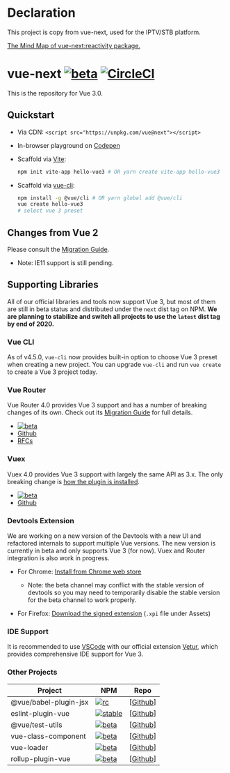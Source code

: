 # Declaration
This project is copy from vue-next, used for the IPTV/STB platform.

[The Mind Map of vue-next:reactivity package.](https://www.cheng92.com/vue/vue-mind-map-house-reactivity/ "vue-next mind map")

# vue-next [![beta](https://img.shields.io/npm/v/vue/next.svg)](https://www.npmjs.com/package/vue/v/next) [![CircleCI](https://circleci.com/gh/vuejs/vue-next.svg?style=svg&circle-token=fb883a2d0a73df46e80b2e79fd430959d8f2b488)](https://circleci.com/gh/vuejs/vue-next)

This is the repository for Vue 3.0.

## Quickstart

- Via CDN: `<script src="https://unpkg.com/vue@next"></script>`
- In-browser playground on [Codepen](https://codepen.io/yyx990803/pen/OJNoaZL)
- Scaffold via [Vite](https://github.com/vitejs/vite):

  ```bash
  npm init vite-app hello-vue3 # OR yarn create vite-app hello-vue3
  ```

- Scaffold via [vue-cli](https://cli.vuejs.org/):

  ```bash
  npm install -g @vue/cli # OR yarn global add @vue/cli
  vue create hello-vue3
  # select vue 3 preset
  ```

## Changes from Vue 2

Please consult the [Migration Guide](https://v3.vuejs.org/guide/migration/introduction.html).

- Note: IE11 support is still pending.

## Supporting Libraries

All of our official libraries and tools now support Vue 3, but most of them are still in beta status and distributed under the `next` dist tag on NPM. **We are planning to stabilize and switch all projects to use the `latest` dist tag by end of 2020.**

### Vue CLI

As of v4.5.0, `vue-cli` now provides built-in option to choose Vue 3 preset when creating a new project. You can upgrade `vue-cli` and run `vue create` to create a Vue 3 project today.

### Vue Router

Vue Router 4.0 provides Vue 3 support and has a number of breaking changes of its own. Check out its [Migration Guide](https://next.router.vuejs.org/guide/migration/) for full details.

- [![beta](https://img.shields.io/npm/v/vue-router/next.svg)](https://www.npmjs.com/package/vue-router/v/next)
- [Github](https://github.com/vuejs/vue-router-next)
- [RFCs](https://github.com/vuejs/rfcs/pulls?q=is%3Apr+is%3Amerged+label%3Arouter)

### Vuex

Vuex 4.0 provides Vue 3 support with largely the same API as 3.x. The only breaking change is [how the plugin is installed](https://github.com/vuejs/vuex/tree/4.0#breaking-changes).

- [![beta](https://img.shields.io/npm/v/vuex/next.svg)](https://www.npmjs.com/package/vuex/v/next)
- [Github](https://github.com/vuejs/vuex/tree/4.0)

### Devtools Extension

We are working on a new version of the Devtools with a new UI and refactored internals to support multiple Vue versions. The new version is currently in beta and only supports Vue 3 (for now). Vuex and Router integration is also work in progress.

- For Chrome: [Install from Chrome web store](https://chrome.google.com/webstore/detail/vuejs-devtools/ljjemllljcmogpfapbkkighbhhppjdbg?hl=en)

  - Note: the beta channel may conflict with the stable version of devtools so you may need to temporarily disable the stable version for the beta channel to work properly.

- For Firefox: [Download the signed extension](https://github.com/vuejs/vue-devtools/releases/tag/v6.0.0-beta.2) (`.xpi` file under Assets)

### IDE Support

It is recommended to use [VSCode](https://code.visualstudio.com/) with our official extension [Vetur](https://marketplace.visualstudio.com/items?itemName=octref.vetur), which provides comprehensive IDE support for Vue 3.

### Other Projects

| Project               | NPM                           | Repo                 |
| --------------------- | ----------------------------- | -------------------- |
| @vue/babel-plugin-jsx | [![rc][jsx-badge]][jsx-npm]   | [[Github][jsx-code]] |
| eslint-plugin-vue     | [![stable][epv-badge]][epv-npm] | [[Github][epv-code]] |
| @vue/test-utils       | [![beta][vtu-badge]][vtu-npm] | [[Github][vtu-code]] |
| vue-class-component   | [![beta][vcc-badge]][vcc-npm] | [[Github][vcc-code]] |
| vue-loader            | [![beta][vl-badge]][vl-npm]   | [[Github][vl-code]]  |
| rollup-plugin-vue     | [![beta][rpv-badge]][rpv-npm] | [[Github][rpv-code]] |

[jsx-badge]: https://img.shields.io/npm/v/@vue/babel-plugin-jsx.svg
[jsx-npm]: https://www.npmjs.com/package/@vue/babel-plugin-jsx
[jsx-code]: https://github.com/vuejs/jsx-next
[vd-badge]: https://img.shields.io/npm/v/@vue/devtools/beta.svg
[vd-npm]: https://www.npmjs.com/package/@vue/devtools/v/beta
[vd-code]: https://github.com/vuejs/vue-devtools/tree/next
[epv-badge]: https://img.shields.io/npm/v/eslint-plugin-vue.svg
[epv-npm]: https://www.npmjs.com/package/eslint-plugin-vue
[epv-code]: https://github.com/vuejs/eslint-plugin-vue
[vtu-badge]: https://img.shields.io/npm/v/@vue/test-utils/next.svg
[vtu-npm]: https://www.npmjs.com/package/@vue/test-utils/v/next
[vtu-code]: https://github.com/vuejs/vue-test-utils-next
[jsx-badge]: https://img.shields.io/npm/v/@ant-design-vue/babel-plugin-jsx.svg
[jsx-npm]: https://www.npmjs.com/package/@ant-design-vue/babel-plugin-jsx
[jsx-code]: https://github.com/vueComponent/jsx
[vcc-badge]: https://img.shields.io/npm/v/vue-class-component/next.svg
[vcc-npm]: https://www.npmjs.com/package/vue-class-component/v/next
[vcc-code]: https://github.com/vuejs/vue-class-component/tree/next
[vl-badge]: https://img.shields.io/npm/v/vue-loader/next.svg
[vl-npm]: https://www.npmjs.com/package/vue-loader/v/next
[vl-code]: https://github.com/vuejs/vue-loader/tree/next
[rpv-badge]: https://img.shields.io/npm/v/rollup-plugin-vue/next.svg
[rpv-npm]: https://www.npmjs.com/package/rollup-plugin-vue/v/next
[rpv-code]: https://github.com/vuejs/rollup-plugin-vue/tree/next
